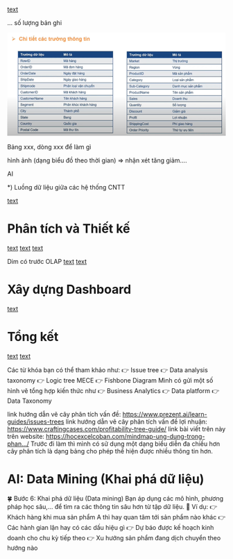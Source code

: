 [text](<Danh sách thành viên.md>)

<!--  -->

<!-- 1.4 Hệ thống dữ liệu					  -->
<!-- 1.4.1      Quy mô của dữ liệu					  -->
...
số lượng bản ghi
<!-- 1.4.1    Mô tả thông tin dữ liệu			  -->

![alt text](image-28.png)

<!-- Mô tả các trường dữ liệu -->

Bảng xxx, dòng xxx để làm gì


<!-- 1.4.1   Tần suất cập nhật dữ liệu		  -->
hình ảnh (dạng biểu đồ theo thời gian)
=> nhận xét tăng giảm....

<!-- 1.4.1  Dự báo  tần suất cập nhật dữ liệu		 mới -->
AI
<!-- 1.4.1   Phân loại dữ liệu Data Taxonomy -->












<!-- ERD hệ thống OLTP, Data flow					 -->
\*) Luồng dữ liệu giữa các hệ thống CNTT 
<!-- *) Trên OLTP có gạch chân các trường dữ liệu và ghi chú mapping tương ứng khi chuyển sang OLAP	 -->

<!--  -->


[text](<xoa/Quy mô của dữ liệu.md>)

# Phân tích và Thiết kế

[text](<Kiến trúc hệ thống phân tích dữ liệu.md>)
[text](<Quy trình ETL.md>)
[text](<Thực hiện ETL.md>)

<!-- ## Mô hình dữ liệu Logic -->
<!-- Mô hình dữ liệu OLAP   OLAP trung tên bên dướiii -->
<!-- ![alt text](image-5.png) -->
<!-- ![alt text](image-13.png) -->
<!-- # Mô hình OLTP -->
<!-- # Mô hình ERD -->
<!-- # Mô hình OLAP -->
<!-- Bảng mysql, ngôi sao -->
<!-- ![alt text](image-8.png) -->
<!-- Gạch chân, tô màu -->
<!-- Chuyển đổi OLTP sang OLAP -->
<!-- ![alt text](image-7.png) -->
<!-- ![alt text](image-6.png) -->

<!-- !         ERD -->
<!-- !         DIM -->

Dim có trước OLAP
[text](<Xác định các chiều khái niệm.md>)
[text](<Khám phá dữ liệu.md>)

<!-- !         OLTP -->
<!-- !         OLAP -->

# Xây dựng Dashboard

[text](Dashboard.md)

# Tổng kết

[text](<Tổng kết.md>)
[text](<Nhận xét của thầy.md>)

<!--  -->

Các từ khóa bạn có thể tham khảo như:
👉 Issue tree
👉 Data analysis taxonomy
👉 Logic tree MECE
👉 Fishbone Diagram
Mình có gửi một số hình vẽ tổng hợp kiến thức như
👉 Business Analytics
👉 Data platform
👉 Data Taxonomy

link hướng dẫn vẽ cây phân tích vấn đề:
https://www.prezent.ai/learn-guides/issues-trees
link hướng dẫn vẽ cây phân tích vấn đề lợi nhuận:
https://www.craftingcases.com/profitability-tree-guide/
link bài viết trên này trên website:
https://hocexcelcoban.com/mindmap-ung-dung-trong-phan.../
Trước đi làm thì mình có sử dụng một dạng biểu diễn đa chiều hơn cây phân tích là dạng bảng cho phép thể hiện được nhiều thông tin hơn.

# AI: Data Mining (Khai phá dữ liệu)

🍀 Bước 6: Khai phá dữ liệu (Data mining)
Bạn áp dụng các mô hình, phương pháp học sâu,... để tìm ra các thông tin sâu hơn từ tập dữ liệu.
🌳 Ví dụ:
👉 Khách hàng khi mua sản phẩm A thì hay quan tâm tới sản phẩm nào khác
👉 Các hành gian lận hay có các dấu hiệu gì
👉 Dự báo được kế hoạch kinh doanh cho chu kỳ tiếp theo
👉 Xu hướng sản phẩm đang dịch chuyển theo hướng nào

<!--  -->
